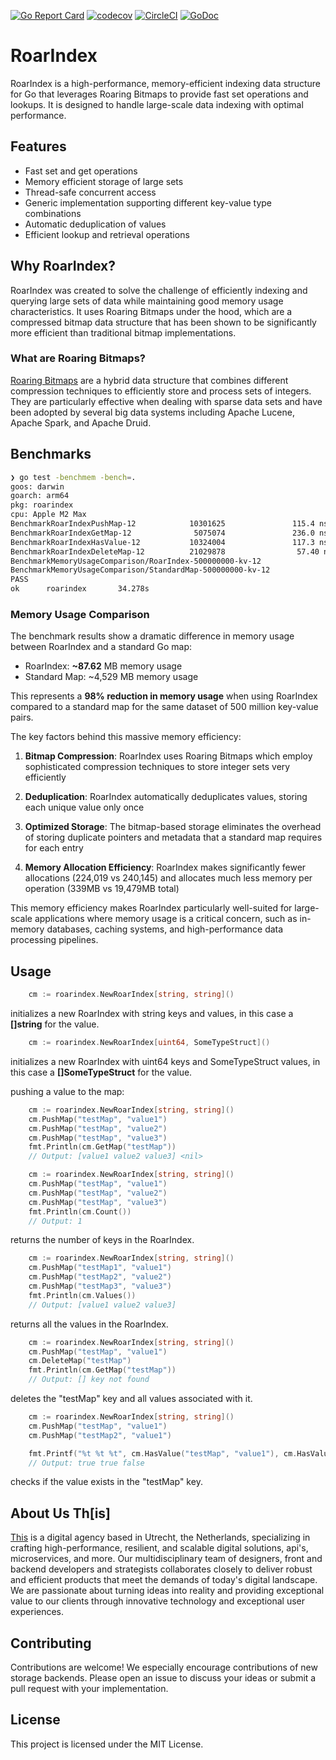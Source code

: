 
[![Go Report Card](https://goreportcard.com/badge/github.com/thisisdevelopment/roarindex)](https://goreportcard.com/report/github.com/thisisdevelopment/roarindex)
[![codecov](https://codecov.io/gh/thisisdevelopment/roarindex/graph/badge.svg?token=TVUYXGF24Q)](https://codecov.io/gh/thisisdevelopment/roarindex)
[![CircleCI](https://dl.circleci.com/status-badge/img/gh/thisisdevelopment/roarindex/tree/master.svg?style=svg)](https://dl.circleci.com/status-badge/redirect/gh/thisisdevelopment/roarindex/tree/master)
[![GoDoc](https://godoc.org/github.com/thisisdevelopment/roarindex?status.svg)](https://godoc.org/github.com/thisisdevelopment/roarindex)


# RoarIndex

RoarIndex is a high-performance, memory-efficient indexing data structure for Go that leverages Roaring Bitmaps to provide fast set operations and lookups. It is designed to handle large-scale data indexing with optimal performance.

## Features

- Fast set and get operations
- Memory efficient storage of large sets
- Thread-safe concurrent access
- Generic implementation supporting different key-value type combinations
- Automatic deduplication of values
- Efficient lookup and retrieval operations

## Why RoarIndex?

RoarIndex was created to solve the challenge of efficiently indexing and querying large sets of data while maintaining good memory usage characteristics. It uses Roaring Bitmaps under the hood, which are a compressed bitmap data structure that has been shown to be significantly more efficient than traditional bitmap implementations.

### What are Roaring Bitmaps?

[Roaring Bitmaps](https://roaringbitmap.org/) are a hybrid data structure that combines different compression techniques to efficiently store and process sets of integers. They are particularly effective when dealing with sparse data sets and have been adopted by several big data systems including Apache Lucene, Apache Spark, and Apache Druid.


## Benchmarks
```bash
❯ go test -benchmem -bench=.
goos: darwin
goarch: arm64
pkg: roarindex
cpu: Apple M2 Max
BenchmarkRoarIndexPushMap-12            10301625               115.4 ns/op            13 B/op          1 allocs/op
BenchmarkRoarIndexGetMap-12              5075074               236.0 ns/op           205 B/op          3 allocs/op
BenchmarkRoarIndexHasValue-12           10324004               117.3 ns/op            13 B/op          1 allocs/op
BenchmarkRoarIndexDeleteMap-12          21029878                57.40 ns/op           13 B/op          1 allocs/op
BenchmarkMemoryUsageComparison/RoarIndex-500000000-kv-12                       1        22166860000 ns/op               87.62 MB-RoarIndex      339899048 B/op    224019 allocs/op
BenchmarkMemoryUsageComparison/StandardMap-500000000-kv-12                     1        1442234500 ns/op              4529 MB-StdMap    19479252520 B/op          240145 allocs/op
PASS
ok      roarindex       34.278s
```


### Memory Usage Comparison

The benchmark results show a dramatic difference in memory usage between RoarIndex and a standard Go map:

- RoarIndex: **~87.62** MB memory usage
- Standard Map: ~4,529 MB memory usage

This represents a **98% reduction in memory usage** when using RoarIndex compared to a standard map for the same dataset of 500 million key-value pairs.

The key factors behind this massive memory efficiency:

1. **Bitmap Compression**: RoarIndex uses Roaring Bitmaps which employ sophisticated compression techniques to store integer sets very efficiently

2. **Deduplication**: RoarIndex automatically deduplicates values, storing each unique value only once

3. **Optimized Storage**: The bitmap-based storage eliminates the overhead of storing duplicate pointers and metadata that a standard map requires for each entry

4. **Memory Allocation Efficiency**: RoarIndex makes significantly fewer allocations (224,019 vs 240,145) and allocates much less memory per operation (339MB vs 19,479MB total)

This memory efficiency makes RoarIndex particularly well-suited for large-scale applications where memory usage is a critical concern, such as in-memory databases, caching systems, and high-performance data processing pipelines.

## Usage

```go
	cm := roarindex.NewRoarIndex[string, string]()
```
initializes a new RoarIndex with string keys and values, in this case a **[]string** for the value.

```go
	cm := roarindex.NewRoarIndex[uint64, SomeTypeStruct]()
```
initializes a new RoarIndex with uint64 keys and SomeTypeStruct values, in this case a **[]SomeTypeStruct** for the value. 

pushing a value to the map:

```go
	cm := roarindex.NewRoarIndex[string, string]()
	cm.PushMap("testMap", "value1")
	cm.PushMap("testMap", "value2")
	cm.PushMap("testMap", "value3")
	fmt.Println(cm.GetMap("testMap"))
	// Output: [value1 value2 value3] <nil>
```

```go
	cm := roarindex.NewRoarIndex[string, string]()
	cm.PushMap("testMap", "value1")
	cm.PushMap("testMap", "value2")
	cm.PushMap("testMap", "value3")
	fmt.Println(cm.Count())
	// Output: 1
```
returns the number of keys in the RoarIndex.

```go
	cm := roarindex.NewRoarIndex[string, string]()
	cm.PushMap("testMap1", "value1")
	cm.PushMap("testMap2", "value2")
	cm.PushMap("testMap3", "value3")
	fmt.Println(cm.Values())
	// Output: [value1 value2 value3]
```
returns all the values in the RoarIndex.

```go
	cm := roarindex.NewRoarIndex[string, string]()
	cm.PushMap("testMap", "value1")
	cm.DeleteMap("testMap")
	fmt.Println(cm.GetMap("testMap"))
	// Output: [] key not found
```
deletes the "testMap" key and all values associated with it.

```go
	cm := roarindex.NewRoarIndex[string, string]()
	cm.PushMap("testMap", "value1")
	cm.PushMap("testMap2", "value1")

	fmt.Printf("%t %t %t", cm.HasValue("testMap", "value1"), cm.HasValue("testMap2", "value1"), cm.HasValue("testMap", "value2"))
	// Output: true true false
```
checks if the value exists in the "testMap" key.

## About Us Th[is]

[This](https://this.nl) is a digital agency based in Utrecht, the Netherlands, specializing in crafting high-performance, resilient, and scalable digital solutions, api's, microservices, and more. Our multidisciplinary team of designers, front and backend developers and strategists collaborates closely to deliver robust and efficient products that meet the demands of today's digital landscape. We are passionate about turning ideas into reality and providing exceptional value to our clients through innovative technology and exceptional user experiences.

## Contributing

Contributions are welcome! We especially encourage contributions of new storage backends. Please open an issue to discuss your ideas or submit a pull request with your implementation.

## License

This project is licensed under the MIT License.
